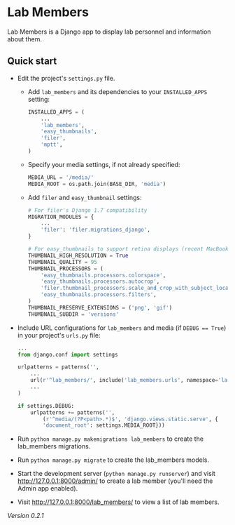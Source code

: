 # Lab Members

Lab Members is a Django app to display lab personnel and information about them.

<!-- Detailed documentation is in the "docs" directory. -->

## Quick start

- Edit the project's `settings.py` file.

    - Add `lab_members` and its dependencies to your `INSTALLED_APPS` setting:

        ```python
        INSTALLED_APPS = (
            ...
            'lab_members',
            'easy_thumbnails',
            'filer',
            'mptt',
        )
        ```

    - Specify your media settings, if not already specified:

        ```python
        MEDIA_URL = '/media/'
        MEDIA_ROOT = os.path.join(BASE_DIR, 'media')
        ```

    - Add `filer` and `easy_thumbnail` settings: 

        ```python
        # For filer's Django 1.7 compatibility
        MIGRATION_MODULES = {
            ...
            'filer': 'filer.migrations_django',
        }

        # For easy_thumbnails to support retina displays (recent MacBooks, iOS)
        THUMBNAIL_HIGH_RESOLUTION = True
        THUMBNAIL_QUALITY = 95
        THUMBNAIL_PROCESSORS = (
            'easy_thumbnails.processors.colorspace',
            'easy_thumbnails.processors.autocrop',
            'filer.thumbnail_processors.scale_and_crop_with_subject_location',
            'easy_thumbnails.processors.filters',
        )
        THUMBNAIL_PRESERVE_EXTENSIONS = ('png', 'gif')
        THUMBNAIL_SUBDIR = 'versions'
        ```

- Include URL configurations for `lab_members` and media (if `DEBUG == True`) in your project's `urls.py` file:

    ```python
    ...
    from django.conf import settings

    urlpatterns = patterns('',
        ...
        url(r'^lab_members/', include('lab_members.urls', namespace='lab_members')),
        ...
    )

    if settings.DEBUG:
        urlpatterns += patterns('',
            (r'^media/(?P<path>.*)$', 'django.views.static.serve', {
            'document_root': settings.MEDIA_ROOT}))
    ```

- Run `python manage.py makemigrations lab_members` to create the lab_members migrations.

- Run `python manage.py migrate` to create the lab_members models.

- Start the development server (`python manage.py runserver`) and visit http://127.0.0.1:8000/admin/
   to create a lab member (you'll need the Admin app enabled).

- Visit http://127.0.0.1:8000/lab_members/ to view a list of lab members.

*Version 0.2.1*
